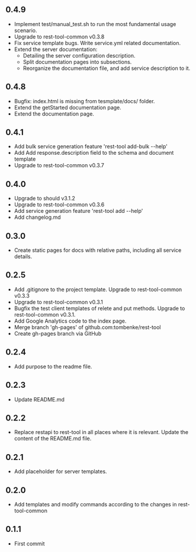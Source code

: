 ## 0.4.9
- Implement test/manual_test.sh to run the most fundamental usage scenario.
- Upgrade to rest-tool-common v0.3.8
- Fix service template bugs. Write service.yml related documentation.
- Extend the server documentation:
    - Detailing the server configuration description.
    - Split documentation pages into subsections.
    - Reorganize the documentation file, and add service description to it.

## 0.4.8
- Bugfix: index.html is missing from tesmplate/docs/ folder.
- Extend the getStarted documentation page.
- Extend the documentation page.

## 0.4.1
- Add bulk service generation feature 'rest-tool add-bulk --help'
- Add Add response.description field to the schema and document template
- Upgrade to rest-tool-common v0.3.7

## 0.4.0
- Upgrade to should v3.1.2
- Upgrade to rest-tool-common v0.3.6
- Add service generation feature 'rest-tool add --help'
- Add changelog.md

## 0.3.0
- Create static pages for docs with relative paths, including all service details.

## 0.2.5
- Add .gitignore to the project template. Upgrade to rest-tool-common v0.3.3
- Upgrade to rest-tool-common v0.3.1
- Bugfix the test client templates of relete and put methods. Upgrade to rest-tool-common v0.3.1.
- Add Google Analytics code to the index page.
- Merge branch 'gh-pages' of github.com:tombenke/rest-tool
- Create gh-pages branch via GitHub

## 0.2.4
- Add purpose to the readme file.

## 0.2.3
- Update README.md

## 0.2.2
- Replace restapi to rest-tool in all places where it is relevant. Update the content of the README.md file.

## 0.2.1
- Add placeholder for server templates.

## 0.2.0
- Add templates and modify commands according to the changes in rest-tool-common

## 0.1.1
- First commit
